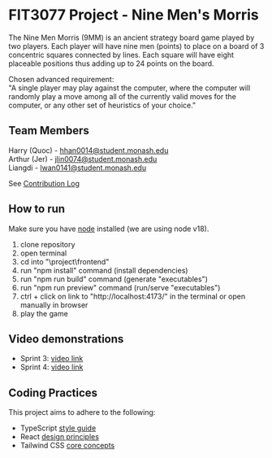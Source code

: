 # FIT3077 Project - Nine Men's Morris
The Nine Men Morris (9MM) is an ancient strategy board game played by two players. Each player will have nine men (points) to place on a board of 3 concentric squares connected by lines. Each square will have eight placeable positions thus adding up to 24 points on the board.

Chosen advanced requirement:\
"A single player may play against the computer, where the computer will randomly play a move among all of the currently valid moves for the computer, or any other set of heuristics of your choice."

## Team Members
Harry (Quoc) - hhan0014@student.monash.edu\
Arthur (Jer) - jlin0074@student.monash.edu\
Liangdi - lwan0141@student.monash.edu

See [Contribution Log](https://git.infotech.monash.edu/fit3077-s1-2023/CL_Thursday4pm_Team4/project/-/wikis/Contribution-Log)

## How to run
Make sure you have [node](https://nodejs.org/) installed (we are using node v18).
1. clone repository
2. open terminal
3. cd into "\project\frontend"
4. run "npm install" command (install dependencies)
5. run "npm run build" command (generate "executables")
6. run "npm run preview" command (run/serve "executables")
7. ctrl + click on link to "http://localhost:4173/" in the terminal or open manually in browser
8. play the game

## Video demonstrations
- Sprint 3: [video link](https://youtu.be/eDFIpEemS2E)
- Sprint 4: [video link](https://youtu.be/YNiXaRDA7TQ)

## Coding Practices
This project aims to adhere to the following:
- TypeScript [style guide](https://google.github.io/styleguide/tsguide.html)
- React [design principles](https://react.dev/learn/thinking-in-react)
- Tailwind CSS [core concepts](https://tailwindcss.com/docs/reusing-styles)
